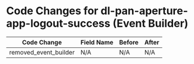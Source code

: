 # Code Changes for dl-pan-aperture-app-logout-success (Event Builder)

| Code Change | Field Name | Before | After |
|-------------|------------|--------|-------|
| removed_event_builder | N/A | N/A | N/A |